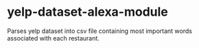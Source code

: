 # yelp-dataset-alexa-module
Parses yelp dataset into csv file containing most important words associated with each restaurant. 
